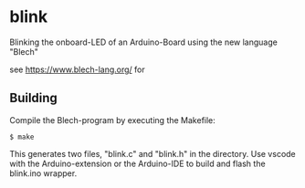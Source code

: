 # blink
Blinking the onboard-LED of an Arduino-Board using the new language "Blech"

see https://www.blech-lang.org/ for 

## Building
Compile the Blech-program by executing the Makefile:
```
$ make
```
This generates two files, "blink.c" and "blink.h" in the directory.
Use vscode with the Arduino-extension or the Arduino-IDE to build and flash the blink.ino wrapper.

